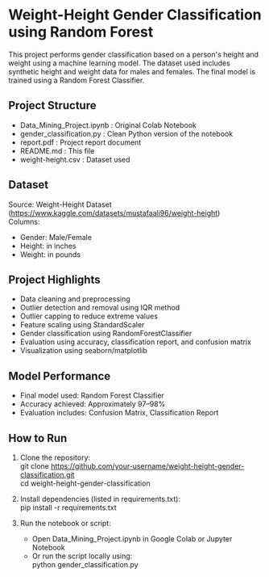 # Weight-Height Gender Classification using Random Forest  
This project performs gender classification based on a person's height and weight using a machine learning model. The dataset used includes synthetic height and weight data for males and females. The final model is trained using a Random Forest Classifier.

## Project Structure  
- Data_Mining_Project.ipynb       : Original Colab Notebook  
- gender_classification.py        : Clean Python version of the notebook  
- report.pdf                      : Project report document  
- README.md                       : This file  
- weight-height.csv               : Dataset used  

## Dataset  
Source: Weight-Height Dataset (https://www.kaggle.com/datasets/mustafaali96/weight-height)  
Columns:  
- Gender: Male/Female  
- Height: in inches  
- Weight: in pounds  

## Project Highlights  
- Data cleaning and preprocessing  
- Outlier detection and removal using IQR method  
- Outlier capping to reduce extreme values  
- Feature scaling using StandardScaler  
- Gender classification using RandomForestClassifier  
- Evaluation using accuracy, classification report, and confusion matrix  
- Visualization using seaborn/matplotlib  

## Model Performance  
- Final model used: Random Forest Classifier  
- Accuracy achieved: Approximately 97–98%  
- Evaluation includes: Confusion Matrix, Classification Report  

## How to Run  
1. Clone the repository:  
   git clone https://github.com/your-username/weight-height-gender-classification.git  
   cd weight-height-gender-classification  

2. Install dependencies (listed in requirements.txt):  
   pip install -r requirements.txt  

3. Run the notebook or script:  
   - Open Data_Mining_Project.ipynb in Google Colab or Jupyter Notebook  
   - Or run the script locally using:  
     python gender_classification.py  
